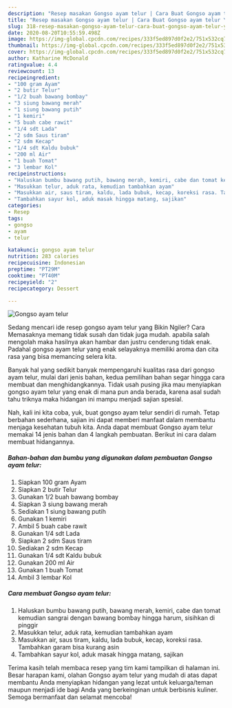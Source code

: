 ```yaml
---
description: "Resep masakan Gongso ayam telur | Cara Buat Gongso ayam telur Yang Sedap"
title: "Resep masakan Gongso ayam telur | Cara Buat Gongso ayam telur Yang Sedap"
slug: 318-resep-masakan-gongso-ayam-telur-cara-buat-gongso-ayam-telur-yang-sedap
date: 2020-08-20T10:55:59.498Z
image: https://img-global.cpcdn.com/recipes/333f5ed897d0f2e2/751x532cq70/gongso-ayam-telur-foto-resep-utama.jpg
thumbnail: https://img-global.cpcdn.com/recipes/333f5ed897d0f2e2/751x532cq70/gongso-ayam-telur-foto-resep-utama.jpg
cover: https://img-global.cpcdn.com/recipes/333f5ed897d0f2e2/751x532cq70/gongso-ayam-telur-foto-resep-utama.jpg
author: Katharine McDonald
ratingvalue: 4.4
reviewcount: 13
recipeingredient:
- "100 gram Ayam"
- "2 butir Telur"
- "1/2 buah bawang bombay"
- "3 siung bawang merah"
- "1 siung bawang putih"
- "1 kemiri"
- "5 buah cabe rawit"
- "1/4 sdt Lada"
- "2 sdm Saus tiram"
- "2 sdm Kecap"
- "1/4 sdt Kaldu bubuk"
- "200 ml Air"
- "1 buah Tomat"
- "3 lembar Kol"
recipeinstructions:
- "Haluskan bumbu bawang putih, bawang merah, kemiri, cabe dan tomat kemudian sangrai dengan bawang bombay hingga harum, sisihkan di pinggir"
- "Masukkan telur, aduk rata, kemudian tambahkan ayam"
- "Masukkan air, saus tiram, kaldu, lada bubuk, kecap, koreksi rasa. Tambahkan garam bisa kurang asin"
- "Tambahkan sayur kol, aduk masak hingga matang, sajikan"
categories:
- Resep
tags:
- gongso
- ayam
- telur

katakunci: gongso ayam telur 
nutrition: 283 calories
recipecuisine: Indonesian
preptime: "PT29M"
cooktime: "PT40M"
recipeyield: "2"
recipecategory: Dessert

---
```



![Gongso ayam telur](https://img-global.cpcdn.com/recipes/333f5ed897d0f2e2/751x532cq70/gongso-ayam-telur-foto-resep-utama.jpg)

Sedang mencari ide resep gongso ayam telur yang Bikin Ngiler? Cara Memasaknya memang tidak susah dan tidak juga mudah. apabila salah mengolah maka hasilnya akan hambar dan justru cenderung tidak enak. Padahal gongso ayam telur yang enak selayaknya memiliki aroma dan cita rasa yang bisa memancing selera kita.



Banyak hal yang sedikit banyak mempengaruhi kualitas rasa dari gongso ayam telur, mulai dari jenis bahan, kedua pemilihan bahan segar hingga cara membuat dan menghidangkannya. Tidak usah pusing jika mau menyiapkan gongso ayam telur yang enak di mana pun anda berada, karena asal sudah tahu triknya maka hidangan ini mampu menjadi sajian spesial.


Nah, kali ini kita coba, yuk, buat gongso ayam telur sendiri di rumah. Tetap berbahan sederhana, sajian ini dapat memberi manfaat dalam membantu menjaga kesehatan tubuh kita. Anda dapat membuat Gongso ayam telur memakai 14 jenis bahan dan 4 langkah pembuatan. Berikut ini cara dalam membuat hidangannya.

<!--inarticleads1-->

##### Bahan-bahan dan bumbu yang digunakan dalam pembuatan Gongso ayam telur:

1. Siapkan 100 gram Ayam
1. Siapkan 2 butir Telur
1. Gunakan 1/2 buah bawang bombay
1. Siapkan 3 siung bawang merah
1. Sediakan 1 siung bawang putih
1. Gunakan 1 kemiri
1. Ambil 5 buah cabe rawit
1. Gunakan 1/4 sdt Lada
1. Siapkan 2 sdm Saus tiram
1. Sediakan 2 sdm Kecap
1. Gunakan 1/4 sdt Kaldu bubuk
1. Gunakan 200 ml Air
1. Gunakan 1 buah Tomat
1. Ambil 3 lembar Kol




<!--inarticleads2-->

##### Cara membuat Gongso ayam telur:

1. Haluskan bumbu bawang putih, bawang merah, kemiri, cabe dan tomat kemudian sangrai dengan bawang bombay hingga harum, sisihkan di pinggir
1. Masukkan telur, aduk rata, kemudian tambahkan ayam
1. Masukkan air, saus tiram, kaldu, lada bubuk, kecap, koreksi rasa. Tambahkan garam bisa kurang asin
1. Tambahkan sayur kol, aduk masak hingga matang, sajikan




Terima kasih telah membaca resep yang tim kami tampilkan di halaman ini. Besar harapan kami, olahan Gongso ayam telur yang mudah di atas dapat membantu Anda menyiapkan hidangan yang lezat untuk keluarga/teman maupun menjadi ide bagi Anda yang berkeinginan untuk berbisnis kuliner. Semoga bermanfaat dan selamat mencoba!
